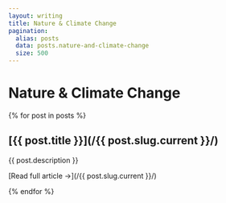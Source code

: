 ```yaml
---
layout: writing
title: Nature & Climate Change
pagination:
  alias: posts
  data: posts.nature-and-climate-change
  size: 500
---
```


# Nature & Climate Change

{% for post in posts %}
<div class="post">
  
## [{{ post.title }}](/{{ post.slug.current }}/)

{{ post.description }}

[Read full article &rarr;](/{{ post.slug.current }}/)

</div>

{% endfor %}
